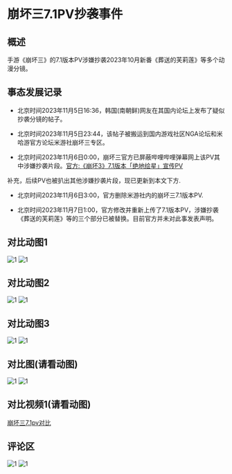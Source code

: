 # 崩坏三7.1PV抄袭事件

## 概述
手游《崩坏三》的7.1版本PV涉嫌抄袭2023年10月新番《葬送的芙莉莲》等多个动漫分镜。

## 事态发展记录
+ 北京时间2023年11月5日16:36，韩国(南朝鲜)网友在其国内论坛上发布了疑似抄袭分镜的帖子。

+ 北京时间2023年11月5日23:44，该帖子被搬运到国内游戏社区NGA论坛和米哈游官方论坛米游社崩坏三专区。

+ 北京时间2023年11月6日0:00，崩坏三官方已屏蔽哔哩哔哩弹幕网上该PV其中涉嫌抄袭片段。[官方:《崩坏3》7.1版本「绝地绘星」宣传PV](https://www.bilibili.com/video/av577881517)


补充，后续PV也被扒出其他涉嫌抄袭片段，现已更新到本文下方.


+ 北京时间2023年11月6日3:00，官方删除米游社内的崩坏三7.1版本PV.

+ 北京时间2023年11月7日1:00，官方修改并重新上传了7.1版本PV，涉嫌抄袭《葬送的芙莉莲》等的三个部分已被替换。目前官方并未对此事发表声明。

## 对比动图1

![1](./1.gif)
![1](./2.gif)

## 对比动图2

![1](./3.gif)
![1](./4.gif)


## 对比动图3

![1](./5.gif)
![1](./6.gif)


## 对比图(请看动图)
![1](./1.jpg)
![1](./2.jpg)


## 对比视频1(请看动图)
[崩坏三7.1pv对比](https://www.bilibili.com/video/BV1Bu4y177yb/)


## 评论区
![1](./3.jpg)
![1](./4.jpg)
